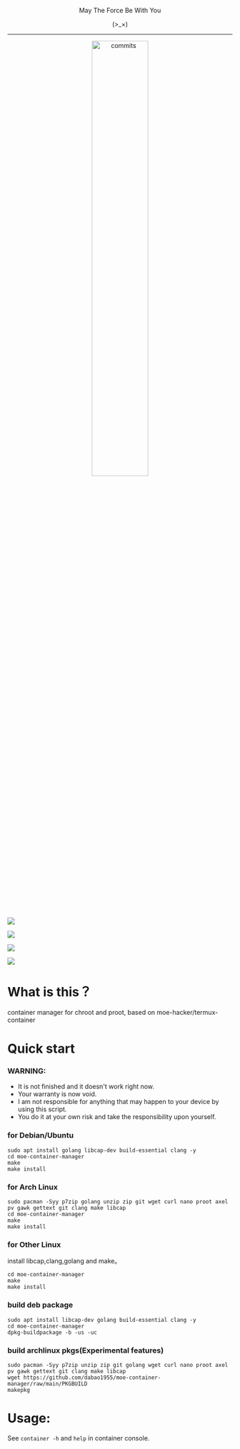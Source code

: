<p align="center">May The Force Be With You</p>

<p align="center">(>_×)</p>         

-----------  

<p align="center">
<img src="https://stars.medv.io/dabao1954/moe-container-manager.svg", title="commits" width="50%"/>

</p>

![](https://img.shields.io/github/license/dabao1955/moe-container-manager?style=for-the-badge&color=fee4d0&logo=apache&logoColor=fee4d0)

![](https://img.shields.io/github/repo-size/dabao1955/moe-container-manager?style=for-the-badge&color=fee4d0&logo=files&logoColor=fee4d0)

![](https://img.shields.io/github/last-commit/dabao1955/moe-container-manager?style=for-the-badge&color=fee4d0&logo=codeigniter&logoColor=fee4d0)

![](https://img.shields.io/badge/language-shell\&c-green?style=for-the-badge&color=fee4d0&logo=sharp&logoColor=fee4d0)


# What is this？
container manager for chroot and proot, based on moe-hacker/termux-container

# Quick start

### WARNING:      

- It is not finished and it doesn't work right now.
- Your warranty is now void.
- I am not responsible for anything that may happen to your device by using this script.
- You do it at your own risk and take the responsibility upon yourself.


### for Debian/Ubuntu
```
sudo apt install golang libcap-dev build-essential clang -y
cd moe-container-manager
make
make install
```

### for Arch Linux
```
sudo pacman -Syy p7zip golang unzip zip git wget curl nano proot axel pv gawk gettext git clang make libcap
cd moe-container-manager
make
make install
```

### for Other Linux
install libcap,clang,golang and make。
```
cd moe-container-manager
make
make install
```
### build deb package
```
sudo apt install libcap-dev golang build-essential clang -y
cd moe-container-manager
dpkg-buildpackage -b -us -uc
```

### build archlinux pkgs(Experimental features)
```
sudo pacman -Syy p7zip unzip zip git golang wget curl nano proot axel pv gawk gettext git clang make libcap
wget https://github.com/dabao1955/moe-container-manager/raw/main/PKGBUILD
makepkg
```
# Usage:     
See `container -h` and `help` in container console.
